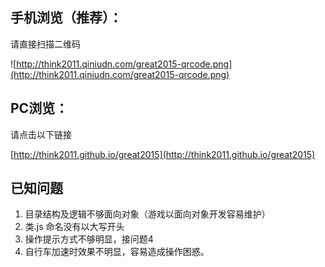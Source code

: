 ## 手机浏览（推荐）：
请直接扫描二维码

![http://think2011.qiniudn.com/great2015-qrcode.png](http://think2011.qiniudn.com/great2015-qrcode.png)

## PC浏览：
请点击以下链接

[http://think2011.github.io/great2015](http://think2011.github.io/great2015)


## 已知问题
1. 目录结构及逻辑不够面向对象（游戏以面向对象开发容易维护）
2. 类.js 命名没有以大写开头
3. 操作提示方式不够明显，接问题4
4. 自行车加速时效果不明显，容易造成操作困惑。
